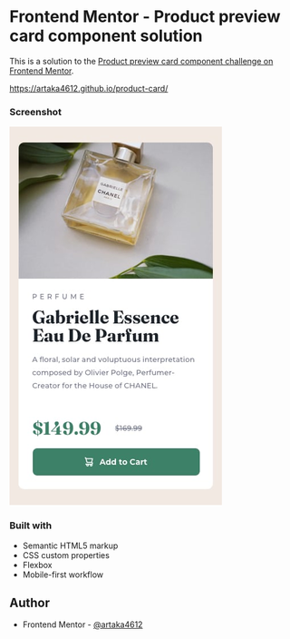 # Frontend Mentor - Product preview card component solution

This is a solution to the [Product preview card component challenge on Frontend Mentor](https://www.frontendmentor.io/challenges/product-preview-card-component-GO7UmttRfa).

https://artaka4612.github.io/product-card/

### Screenshot

![qr-card](./images/mobile-design.jpg)

### Built with

- Semantic HTML5 markup
- CSS custom properties
- Flexbox
- Mobile-first workflow

## Author

- Frontend Mentor - [@artaka4612](https://www.frontendmentor.io/profile/artaka4612)
